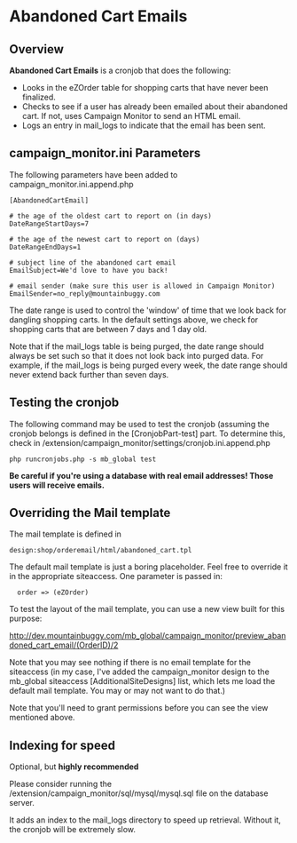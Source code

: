 Abandoned Cart Emails
=====================

Overview
--------

**Abandoned Cart Emails** is a cronjob that does the following:

* Looks in the eZOrder table for shopping carts that have never been finalized.
* Checks to see if a user has already been emailed about their abandoned cart.
  If not, uses Campaign Monitor to send an HTML email.
* Logs an entry in mail_logs to indicate that the email has been sent.

campaign_monitor.ini Parameters
--------------------------------

The following parameters have been added to campaign_monitor.ini.append.php

    [AbandonedCartEmail]

    # the age of the oldest cart to report on (in days)
    DateRangeStartDays=7

	# the age of the newest cart to report on (days)
	DateRangeEndDays=1

	# subject line of the abandoned cart email
	EmailSubject=We'd love to have you back!

	# email sender (make sure this user is allowed in Campaign Monitor)
	EmailSender=no_reply@mountainbuggy.com


The date range is used to control the 'window' of time that we look back for
dangling shopping carts. In the default settings above, we check for shopping
carts that are between 7 days and 1 day old.

Note that if the mail_logs table is being purged, the date range should always
be set such so that it does not look back into purged data. For
example, if the mail_logs is being purged every week, the date range should
never extend back further than seven days.

Testing the cronjob
--------------------

The following command may be used to test the cronjob (assuming the cronjob
belongs is defined in the [CronjobPart-test] part. To determine this, check in
/extension/campaign_monitor/settings/cronjob.ini.append.php

    php runcronjobs.php -s mb_global test

**Be careful if you're using a database with real email addresses! Those users
will receive emails.**

Overriding the Mail template
----------------------------

The mail template is defined in

    design:shop/orderemail/html/abandoned_cart.tpl

The default mail template is just a boring placeholder. Feel free to override
it in the appropriate siteaccess. One parameter is passed in:

      order => (eZOrder)

To test the layout of the mail template, you can use a new view built for this
purpose:

http://dev.mountainbuggy.com/mb_global/campaign_monitor/preview_abandoned_cart_email/(OrderID)/2

Note that you may see nothing if there is no email template for the siteaccess
(in my case, I've added the campaign_monitor design to the mb_global siteaccess
[AdditionalSiteDesigns] list, which lets me load the default mail template.
You may or may not want to do that.)

Note that you'll need to grant permissions before you can see the view
mentioned above.

Indexing for speed
------------------

Optional, but **highly recommended**

Please consider running the /extension/campaign_monitor/sql/mysql/mysql.sql
file on the database server.

It adds an index to the mail_logs directory to speed up retrieval. Without it,
the cronjob will be extremely slow.
